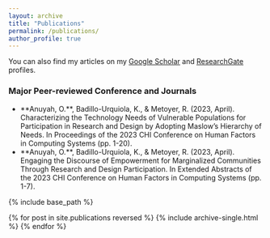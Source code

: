 ```yaml
---
layout: archive
title: "Publications"
permalink: /publications/
author_profile: true
---
```


[//]: # ({ if author.googlescholar })
  You can also find my articles on my <u><a href="https://scholar.google.com/citations?user=8mv5WeEAAAAJ&hl=en">Google Scholar</a></u> and <u><a href="https://www.researchgate.net/profile/Oghenemaro-Anuyah">ResearchGate</a></u> profiles.

[//]: # ({ endif })
<h3>Major Peer-reviewed Conference and Journals</h3>

<ul>
<li>**Anuyah, O.**, Badillo-Urquiola, K., & Metoyer, R. (2023, April). Characterizing the Technology Needs of Vulnerable Populations for Participation in Research and Design by Adopting Maslow’s Hierarchy of Needs. In Proceedings of the 2023 CHI Conference on Human Factors in Computing Systems (pp. 1-20).</li>
<li>**Anuyah, O.**, Badillo-Urquiola, K., & Metoyer, R. (2023, April). Engaging the Discourse of Empowerment for Marginalized Communities Through Research and Design Participation. In Extended Abstracts of the 2023 CHI Conference on Human Factors in Computing Systems (pp. 1-7).</li>
</ul>

{% include base_path %}

{% for post in site.publications reversed %}
  {% include archive-single.html %}
{% endfor %}

